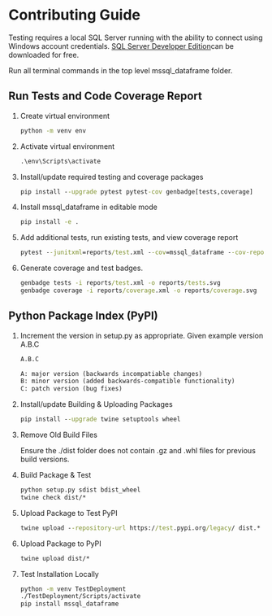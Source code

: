 # Contributing Guide

Testing requires a local SQL Server running with the ability to connect using Windows account credentials.  [SQL Server Developer Edition](https://www.microsoft.com/en-us/sql-server/sql-server-downloads)can be downloaded for free.

Run all terminal commands in the top level mssql_dataframe folder.

## Run Tests and Code Coverage Report

1. Create virtual environment

    ``` cmd
    python -m venv env
    ```

2. Activate virtual environment

    ``` cmd
    .\env\Scripts\activate
    ```

3. Install/update required testing and coverage packages

    ``` cmd
    pip install --upgrade pytest pytest-cov genbadge[tests,coverage]
    ```

4. Install mssql_dataframe in editable mode

    ``` cmd
    pip install -e .
    ```

5. Add additional tests, run existing tests, and view coverage report

    ``` cmd
    pytest --junitxml=reports/test.xml --cov=mssql_dataframe --cov-report=html:reports/coverage --cov-report=xml:reports/coverage.xml
    ```

6. Generate coverage and test badges.

    ```cmd
    genbadge tests -i reports/test.xml -o reports/tests.svg
    genbadge coverage -i reports/coverage.xml -o reports/coverage.svg
    ```

## Python Package Index (PyPI)

1. Increment the version in setup.py as appropriate. Given example version A.B.C

    ```txt
    A.B.C

    A: major version (backwards incompatiable changes)
    B: minor version (added backwards-compatible functionality)
    C: patch version (bug fixes)
    ```

2. Install/update Building & Uploading Packages

    ``` cmd
    pip install --upgrade twine setuptools wheel
    ```

3. Remove Old Build Files

    Ensure the ./dist folder does not contain .gz and .whl files for previous build versions.

4. Build Package & Test

    ``` cmd
    python setup.py sdist bdist_wheel
    twine check dist/*
    ```

5. Upload Package to Test PyPI

    ``` cmd
    twine upload --repository-url https://test.pypi.org/legacy/ dist.*
    ```

6. Upload Package to PyPI

    ``` cmd
    twine upload dist/*
    ```

7. Test Installation Locally

    ```cmd
    python -m venv TestDeployment
    ./TestDeployment/Scripts/activate
    pip install mssql_dataframe
    ```

